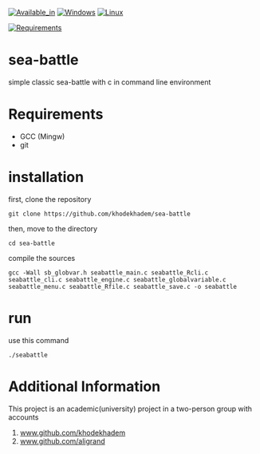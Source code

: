 
[![Available_in](https://img.shields.io/badge/-Available%20in-555)]()
[![Windows](https://img.shields.io/badge/-WINDOWS-blue)](https://www.microsoft.com/en-us/windows)
[![Linux](https://img.shields.io/badge/-LINUX-blue)]()



[![Requirements](https://img.shields.io/badge/Requirements-gcc%20%2F%20git-blue)]()



# sea-battle
simple classic sea-battle with c in command line environment

# Requirements
* GCC (Mingw)
* git

# installation
first, clone the repository

    git clone https://github.com/khodekhadem/sea-battle

then, move to the directory

    cd sea-battle

compile the sources

    gcc -Wall sb_globvar.h seabattle_main.c seabattle_Rcli.c seabattle_cli.c seabattle_engine.c seabattle_globalvariable.c seabattle_menu.c seabattle_Rfile.c seabattle_save.c -o seabattle

# run
use this command

    ./seabattle

# Additional Information
This project is an academic(university) project in a two-person group with accounts
1. www.github.com/khodekhadem
2. www.github.com/aligrand


